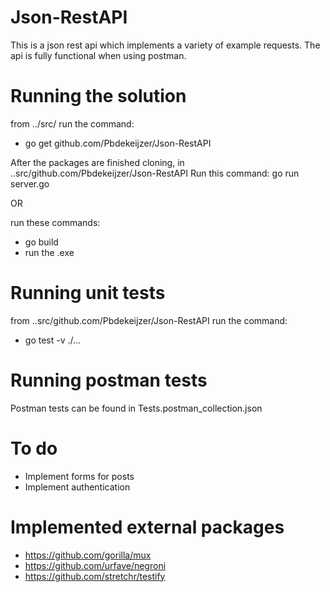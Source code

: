 # Json-RestAPI
This is a json rest api which implements a variety of example requests.
The api is fully functional when using postman.

# Running the solution
from ../src/
run the command:
- go get github.com/Pbdekeijzer/Json-RestAPI

After the packages are finished cloning, in
..src/github.com/Pbdekeijzer/Json-RestAPI
Run this command:
go run server.go

OR

run these commands:
- go build
- run the .exe

# Running unit tests
from ..src/github.com/Pbdekeijzer/Json-RestAPI
run the command:
- go test -v ./...

# Running postman tests
Postman tests can be found in Tests.postman_collection.json

# To do
- Implement forms for posts
- Implement authentication

# Implemented external packages
- https://github.com/gorilla/mux
- https://github.com/urfave/negroni
- https://github.com/stretchr/testify

